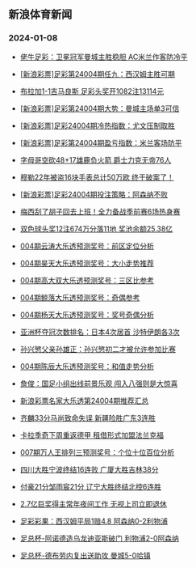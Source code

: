## 新浪体育新闻 
### 2024-01-08

+ [佬牛足彩：卫冕冠军曼城主胜稳胆 AC米兰作客防冷平](https://sports.sina.com.cn/l/2024-01-07/doc-inaasink0005493.shtml)

+ [[新浪彩票]足彩第24004期任九：西汉姆主胜可期](https://sports.sina.com.cn/l/2024-01-07/doc-inaascen0118164.shtml)

+ [布拉加1-1吉马良斯 足彩头奖开1082注13114元](https://sports.sina.com.cn/l/2024-01-07/doc-inaascee0789742.shtml)

+ [[新浪彩票]足彩第24004期大势：曼城主场单3可信](https://sports.sina.com.cn/l/2024-01-07/doc-inaascen0118045.shtml)

+ [[新浪彩票]足彩24004期冷热指数：尤文压制取胜](https://sports.sina.com.cn/l/2024-01-07/doc-inaascek7307007.shtml)

+ [[新浪彩票]足彩第24004期盈亏指数：米兰客场防平](https://sports.sina.com.cn/l/2024-01-07/doc-inaascek7306935.shtml)

+ [字母哥空砍48+17雄鹿负火箭 爵士力克无帝76人](https://sports.sina.com.cn/basketball/nba/2024-01-07/doc-inaaspuf9891455.shtml)

+ [穆勒22年被盗16块手表总计50万欧 终于破案了！](https://sports.sina.com.cn/global/germany/2024-01-07/doc-inaaspuf9910052.shtml)

+ [[新浪彩票]足彩24004期投注策略：阿森纳不败](https://sports.sina.com.cn/l/2024-01-07/doc-inaascek7306847.shtml)

+ [梅西刮了胡子回去上班！全力备战季前赛6场热身赛](https://sports.sina.com.cn/global/others/2024-01-07/doc-inaaspuc0312240.shtml)

+ [双色球头奖12注674万分落11地 奖池余额25.38亿](https://sports.sina.com.cn/l/2024-01-07/doc-inaatkxu6625983.shtml)

+ [004期云涛大乐透预测奖号：前区定位分析](https://sports.sina.com.cn/l/2024-01-07/doc-inaastzz0185090.shtml)

+ [004期昊天大乐透预测奖号：大小走势推荐](https://sports.sina.com.cn/l/2024-01-07/doc-inaasuaa6962399.shtml)

+ [004期高大双大乐透预测奖号：三区比参考](https://sports.sina.com.cn/l/2024-01-07/doc-inaasuaa6962062.shtml)

+ [004期鲸落大乐透预测奖号：奇偶参考](https://sports.sina.com.cn/l/2024-01-07/doc-inaasuaa6961905.shtml)

+ [004期杨天大乐透预测奖号：奖号奇偶分析](https://sports.sina.com.cn/l/2024-01-07/doc-inaasuaa6961770.shtml)

+ [亚洲杯夺冠次数排名：日本4次居首 沙特伊朗各3次](https://sports.sina.com.cn/china/asia/2024-01-07/doc-inaasina0692020.shtml)

+ [孙兴慜父亲孙雄正：孙兴慜初二才被允许参加比赛](https://sports.sina.com.cn/g/pl/2024-01-07/doc-inaaters0247833.shtml)

+ [004期陈辰大乐透预测奖号：和值走势分析](https://sports.sina.com.cn/l/2024-01-07/doc-inaastzw0453144.shtml)

+ [詹俊：国足小组出线前景乐观 闯入八强则是大惊喜](https://sports.sina.com.cn/china/national/2024-01-07/doc-inaasyix0081794.shtml)

+ [新浪彩票名家大乐透第24004期推荐汇总](https://sports.sina.com.cn/l/2024-01-07/doc-inaastzw0458699.shtml)

+ [齐麟33分马尚致命失误 新疆险胜广东3连胜](https://sports.sina.com.cn/basketball/cba/2024-01-07/doc-inaatkxs9851843.shtml)

+ [卡拉季奇下周重返德甲 租借形式加盟法兰克福](https://sports.sina.com.cn/global/germany/2024-01-07/doc-inaaterw6750371.shtml)

+ [007期万人王排列三预测奖号：个位十位百位分析](https://sports.sina.com.cn/l/2024-01-07/doc-inaasuac9783355.shtml)

+ [四川大胜宁波终结16连败 广厦大胜吉林38分](https://sports.sina.com.cn/basketball/cba/2024-01-07/doc-inaatkxs9850816.shtml)

+ [付豪21分邹雨宸21分 辽宁大胜终结北控6连胜](https://sports.sina.com.cn/basketball/cba/2024-01-07/doc-inaatkxs9850179.shtml)

+ [2.7亿巨奖得主常年夜间工作 无视上司立即退休](https://sports.sina.com.cn/l/2024-01-08/doc-inaauhch9389560.shtml)

+ [足彩彩果：西汉姆平局1赔4.8 阿森纳0-2利物浦](https://sports.sina.com.cn/l/2024-01-08/doc-inaauhck6170423.shtml)

+ [足总杯-阿诺德造乌龙迪亚斯破门 利物浦2-0阿森纳](https://sports.sina.com.cn/g/pl/2024-01-08/doc-inaauhch9390714.shtml)

+ [足总杯-德布劳内复出送助攻 曼城5-0哈镇](https://sports.sina.com.cn/g/pl/2024-01-08/doc-inaauhch9394811.shtml)

